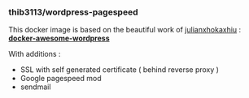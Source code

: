 
  ### thib3113/wordpress-pagespeed
This docker image is based on the beautiful work of [julianxhokaxhiu](https://github.com/julianxhokaxhiu) : **[docker-awesome-wordpress](https://github.com/julianxhokaxhiu/docker-awesome-wordpress)** 

With additions :

 - SSL with self generated certificate ( behind reverse proxy )
 - Google pagespeed mod
 - sendmail
